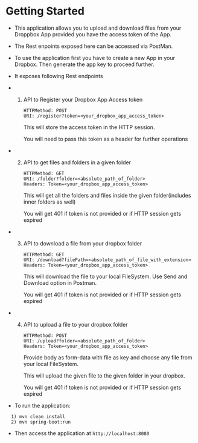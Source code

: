 # Getting Started

* This application allows you to upload and download files from your Droppbox App provided you have the access token of the App.
* The Rest enpoints exposed here can be accessed via PostMan.
* To use the application first you have to create a new App in your Dropbox. Then generate the app key to proceed further.

* It exposes following Rest endpoints

* 1) API to Register your Dropbox App Access token
     ```
     HTTPMethod: POST
     URI: /register?token=<your_dropbox_app_access_token>
     ```
     This will store the access token in the HTTP session.
     
     You will need to pass this token as a header for further operations
     
* 2) API to get files and folders in a given folder
     ```
     HTTPMethod: GET
     URI: /folder?folder=<absolute_path_of_folder>
     Headers: Token=<your_dropbox_app_access_token>
     ```
     This will get all the folders and files inside the given folder(includes inner folders as well)
     
     You will get 401 if token is not provided or if HTTP session gets expired
     
* 3) API to download a file from your dropbox folder
     ```
     HTTPMethod: GET
     URI: /download?filePath=<absolute_path_of_file_with_extension>
     Headers: Token=<your_dropbox_app_access_token>
     ```
     This will download the file to your local FileSystem. Use Send and Download option in Postman.
     
     You will get 401 if token is not provided or if HTTP session gets expired
     
* 4) API to upload a file to your dropbox folder
     ```
     HTTPMethod: POST
     URI: /upload?folder=<absolute_path_of_folder>
     Headers: Token=<your_dropbox_app_access_token>
     ```
     Provide body as form-data with file as key and choose any file from your local FileSystem.
     
     This will upload the given file to the given folder in your dropbox.
     
     You will get 401 if token is not provided or if HTTP session gets expired
     
* To run the application:
```
  1) mvn clean install
  2) mvn spring-boot:run
```
* Then access the application at `http://localhost:8080`
